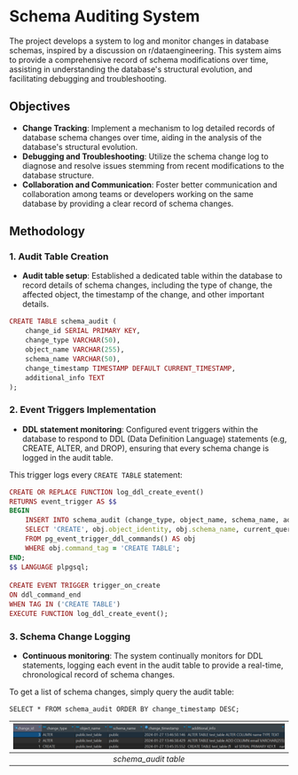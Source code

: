 # Schema Auditing System
The project develops a system to log and monitor changes in database schemas, inspired by a discussion on r/dataengineering. This system aims to provide a comprehensive record of schema modifications over time, assisting in understanding the database's structural evolution, and facilitating debugging and troubleshooting.

## Objectives
- **Change Tracking**: Implement a mechanism to log detailed records of database schema changes over time, aiding in the analysis of the database's structural evolution.
- **Debugging and Troubleshooting**: Utilize the schema change log to diagnose and resolve issues stemming from recent modifications to the database structure.
- **Collaboration and Communication**: Foster better communication and collaboration among teams or developers working on the same database by providing a clear record of schema changes.

## Methodology
### 1. Audit Table Creation
- **Audit table setup**: Established a dedicated table within the database to record details of schema changes, including the type of change, the affected object, the timestamp of the change, and other important details.

```ruby
CREATE TABLE schema_audit (
    change_id SERIAL PRIMARY KEY,
    change_type VARCHAR(50),
    object_name VARCHAR(255),
    schema_name VARCHAR(50),
    change_timestamp TIMESTAMP DEFAULT CURRENT_TIMESTAMP,
    additional_info TEXT
);
```

### 2. Event Triggers Implementation
- **DDL statement monitoring**: Configured event triggers within the database to respond to DDL (Data Definition Language) statements (e.g, CREATE, ALTER, and DROP), ensuring that every schema change is logged in the audit table.

This trigger logs every `CREATE TABLE` statement:

```ruby
CREATE OR REPLACE FUNCTION log_ddl_create_event()
RETURNS event_trigger AS $$
BEGIN
    INSERT INTO schema_audit (change_type, object_name, schema_name, additional_info)
    SELECT 'CREATE', obj.object_identity, obj.schema_name, current_query()
    FROM pg_event_trigger_ddl_commands() AS obj
    WHERE obj.command_tag = 'CREATE TABLE';
END;
$$ LANGUAGE plpgsql;

CREATE EVENT TRIGGER trigger_on_create
ON ddl_command_end
WHEN TAG IN ('CREATE TABLE')
EXECUTE FUNCTION log_ddl_create_event();
```

### 3. Schema Change Logging
- **Continuous monitoring**: The system continually monitors for DDL statements, logging each event in the audit table to provide a real-time, chronological record of schema changes.

To get a list of schema changes, simply query the audit table:

```
SELECT * FROM schema_audit ORDER BY change_timestamp DESC;
```

| ![schema_table](schema_table.png) |
|:--:| 
| *schema_audit table* |
